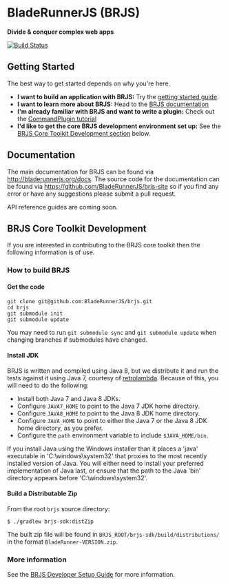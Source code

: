 # BladeRunnerJS (BRJS)

**Divide & conquer complex web apps**

[![Build Status](https://travis-ci.org/BladeRunnerJS/brjs.svg)](https://travis-ci.org/BladeRunnerJS/brjs)

## Getting Started

The best way to get started depends on why you're here.

* **I want to build an application with BRJS:** Try the [getting started guide](http://bladerunnerjs.org/docs/use/getting_started/).
* **I want to learn more about BRJS:** Head to the [BRJS documentation](http://bladerunnerjs.org/docs/)
* **I'm already familiar with BRJS and want to write a plugin:** Check out the [CommandPlugin tutorial](http://bladerunnerjs.org/docs/extend/command_plugin_tutorial/)
* **I'd like to get the core BRJS development environment set up:** See the [BRJS Core Toolkit Development section](https://github.com/BladeRunnerJS/brjs#brjs-core-toolkit-development) below.

## Documentation

The main documentation for BRJS can be found via http://bladerunnerjs.org/docs. The source code for the documentation can be found via https://github.com/BladeRunnerJS/brjs-site so if you find any error or have any suggestions please submit a pull request.

API reference guides are coming soon.

## BRJS Core Toolkit Development

If you are interested in contributing to the BRJS core toolkit then the following information is of use.

### How to build BRJS

#### Get the code

    git clone git@github.com:BladeRunnerJS/brjs.git
    cd brjs
    git submodule init
    git submodule update

You may need to run `git submodule sync` and `git submodule update` when changing branches if submodules have changed.

#### Install JDK

BRJS is written and compiled using Java 8, but we distribute it and run the tests against it using Java 7, courtesy of [retrolambda](https://github.com/orfjackal/retrolambda). Because of this, you will need to do the following:

  * Install both Java 7 and Java 8 JDKs.
  * Configure `JAVA7_HOME` to point to the Java 7 JDK home directory.
  * Configure `JAVA8_HOME` to point to the Java 8 JDK home directory.
  * Configure `JAVA_HOME` to point to either the Java 7 or the Java 8 JDK home directory, as you prefer.
  * Configure the `path` environment variable to include `$JAVA_HOME/bin`.

If you install Java using the Windows installer than it places a 'java' executable in 'C:\windows\system32' that proxies to the most recently installed version of Java. You will either need to install your preferred implementation of Java last, or ensure that the path to the Java 'bin' directory appears before 'C:\windows\system32'.



#### Build a Distributable Zip

From the root `brjs` source directory:

    $ ./gradlew brjs-sdk:distZip
    
The built zip file will be found in `BRJS_ROOT/brjs-sdk/build/distributions/` in the format `BladeRunner-VERSION.zip`.

### More information    

See the [BRJS Developer Setup Guide](https://github.com/BladeRunnerJS/brjs/wiki/BRJS-Developer-Setup) for more information.

